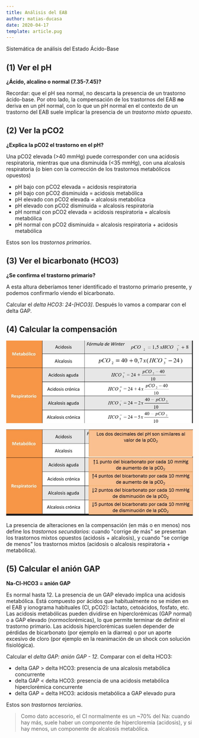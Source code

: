 ```yaml
---
title: Análisis del EAB
author: matias-ducasa
date: 2020-04-17
template: article.pug
---
```


Sistemática de análisis del Estado Ácido-Base

<span class="more"></span>

## (1) Ver el pH

**¿Ácido, alcalino o normal (7.35-7.45)?**

Recordar: que el pH sea normal, no descarta la presencia de un trastorno ácido-base. Por otro lado, la compensación de los trastornos del EAB **no** deriva en un pH normal, con lo que un pH normal en el contexto de un trastorno del EAB suele implicar la presencia de un *trastorno mixto opuesto*.

## (2) Ver la pCO2

**¿Explica la pCO2 el trastorno en el pH?**

Una pCO2 elevada (>40 mmHg) puede corresponder con una acidosis respiratoria, mientras que una disminuida (<35 mmHg), con una alcalosis respiratoria (o bien con la corrección de los trastornos metabólicos opuestos)

- pH bajo con pCO2 elevada = acidosis respiratoria
- pH bajo con pCO2 disminuida = acidosis metabólica
- pH elevado con pCO2 elevada = alcalosis metabólica
- pH elevado con pCO2 disminuida = alcalosis respiratoria
- pH normal con pCO2 elevada = acidosis respiratoria + alcalosis metabólica
- pH normal con pCO2 disminuida = alcalosis respiratoria + acidosis metabólica

Estos son los *trastornos primarios*.

## (3) Ver el bicarbonato (HCO3)

**¿Se confirma el trastorno primario?**

A esta altura deberíamos tener identificado el trastorno primario presente, y podemos confirmarlo viendo el bicarbonato. 

Calcular el *delta HCO3: 24-\[HCO3]*. Después lo vamos a comparar con el delta GAP.

## (4) Calcular la compensación

![](compensacion.jpg)

![](compensacion-2.jpg)

La presencia de alteraciones en la compensación (en más o en menos) nos define los *trastornos secundarios*: cuando "corrige de más" se presentan los trastornos mixtos opuestos (acidosis + alcalosis), y cuando "se corrige de menos" los trastornos mixtos (acidosis o alcalosis respiratoria + metabólica).

## (5) Calcular el anión GAP

**Na-Cl-HCO3 = anión GAP**

Es normal hasta 12. La presencia de un GAP elevado implica una acidosis metabólica. Está compuesto por ácidos que habitualmente no se miden en el EAB y ionograma habituales (Cl, pCO2): lactato, cetoácidos, fosfato, etc. Las acidosis metabólicas pueden dividirse en hiperclorémicas (GAP normal) o a GAP elevado (normoclorémicas), lo que permite terminar de definir el trastorno primario. Las acidosis hiperclorémicas suelen depender de pérdidas de bicarbonato (por ejemplo en la diarrea) o por un aporte excesivo de cloro (por ejemplo en la reanimación de un shock con solución fisiológica).

Calcular el *delta GAP: anión GAP - 12*. Comparar con el delta HCO3:

- delta GAP > delta HCO3: presencia de una alcalosis metabólica concurrente
- delta GAP < delta HCO3: presencia de una acidosis metabólica hiperclorémica concurrente
- delta GAP = delta HCO3: acidosis metabólica a GAP elevado pura

Estos son *trastornos terciarios*.

> Como dato accesorio, el Cl normalmente es un ~70% del Na: cuando hay más, suele haber un componente de hipercloremia (acidosis), y si hay menos, un componente de alcalosis metabólica.
